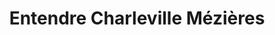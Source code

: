 ---
title: "Entendre Charleville Mézières"
url: /charleville-mezieres/entendre-charleville-mezieres/
shop: les appareils auditifs
---